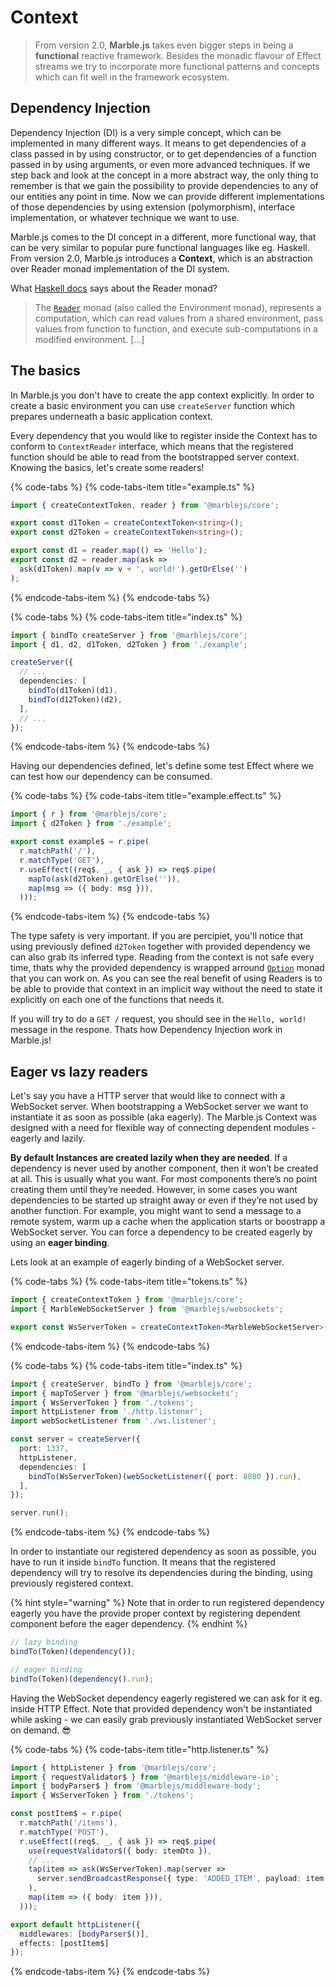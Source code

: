 # Context

> From version 2.0, **Marble.js** takes even bigger steps in being a **functional** reactive framework. Besides the monadic flavour of Effect streams we try to incorporate more functional patterns and concepts which can fit well in the framework ecosystem.

## Dependency Injection

Dependency Injection \(DI\) is a very simple concept, which can be implemented in many different ways. It means to get dependencies of a class passed in by using constructor, or to get dependencies of a function passed in by using arguments, or even more advanced techniques. If we step back and look at the concept in a more abstract way, the only thing to remember is that we gain the possibility to provide dependencies to any of our entities any point in time. Now we can provide different implementations of those dependencies by using extension \(polymorphism\), interface implementation, or whatever technique we want to use.

Marble.js comes to the DI concept in a different, more functional way, that can be very similar to popular pure functional languages like eg. Haskell. From version 2.0, Marble.js introduces a **Context**, which is an abstraction over Reader monad implementation of the DI system.

What [Haskell docs](http://hackage.haskell.org/package/mtl-2.2.2/docs/Control-Monad-Reader.html) says about the Reader monad?

> The [`Reader`](http://hackage.haskell.org/package/mtl-2.2.2/docs/Control-Monad-Reader.html#t:Reader) monad \(also called the Environment monad\), represents a computation, which can read values from a shared environment, pass values from function to function, and execute sub-computations in a modified environment. \[...\]

## The basics

In Marble.js you don't have to create the app context explicitly. In order to create a basic environment you can use `createServer` function which prepares underneath a basic application context.

Every dependency that you would like to register inside the Context has to conform to `ContextReader` interface, which means that the registered function should be able to read from the bootstrapped server context. Knowing the basics, let's create some readers!

{% code-tabs %}
{% code-tabs-item title="example.ts" %}
```typescript
import { createContextToken, reader } from '@marblejs/core';

export const d1Token = createContextToken<string>();
export const d2Token = createContextToken<string>();

export const d1 = reader.map(() => 'Hello');
export const d2 = reader.map(ask =>
  ask(d1Token).map(v => v + ', world!').getOrElse('')
);
```
{% endcode-tabs-item %}
{% endcode-tabs %}

{% code-tabs %}
{% code-tabs-item title="index.ts" %}
```typescript
import { bindTo createServer } from '@marblejs/core';
import { d1, d2, d1Token, d2Token } from './example';

createServer({
  // ...
  dependencies: [
    bindTo(d1Token)(d1),
    bindTo(d12Token)(d2),
  ],
  // ...
});
```
{% endcode-tabs-item %}
{% endcode-tabs %}

Having our dependencies defined, let's define some test Effect where we can test how our dependency can be consumed. 

{% code-tabs %}
{% code-tabs-item title="example.effect.ts" %}
```typescript
import { r } from '@marblejs/core';
import { d2Token } from './example';

export const example$ = r.pipe(
  r.matchPath('/'),
  r.matchType('GET'),
  r.useEffect((req$, _, { ask }) => req$.pipe(
    mapTo(ask(d2Token).getOrElse('')),
    map(msg => ({ body: msg })),
  )));
```
{% endcode-tabs-item %}
{% endcode-tabs %}

The type safety is very important. If you are percipiet, you'll notice that using previously defined `d2Token` together with provided dependency we can also grab its inferred type. Reading from the context is not safe every time, thats why the provided dependency is wrapped arround [`Option`](https://gcanti.github.io/fp-ts/Option.html) monad that you can work on. As you can see the real benefit of using Readers is to be able to provide that context in an implicit way without the need to state it explicitly on each one of the functions that needs it.

If you will try to do a `GET /` request, you should see in the `Hello, world!` message in the respone. Thats how Dependency Injection work in Marble.js!

## Eager vs lazy readers

Let's say you have a HTTP server that would like to connect with a WebSocket server. When bootstrapping a WebSocket server we want to instantiate it as soon as possible \(aka eagerly\). The Marble.js Context was designed with a need for flexible way of connecting dependent modules - eagerly and lazily.

**By default Instances are created lazily when they are needed**. If a dependency is never used by another component, then it won’t be created at all. This is usually what you want. For most components there’s no point creating them until they’re needed. However, in some cases you want dependencies to be started up straight away or even if they’re not used by another function. For example, you might want to send a message to a remote system, warm up a cache when the application starts or boostrapp a WebSocket server. You can force a dependency to be created eagerly by using an **eager binding**.

Lets look at an example of eagerly binding of a WebSocket server.

{% code-tabs %}
{% code-tabs-item title="tokens.ts" %}
```typescript
import { createContextToken } from '@marblejs/core';
import { MarbleWebSocketServer } from '@marblejs/websockets';

export const WsServerToken = createContextToken<MarbleWebSocketServer>();
```
{% endcode-tabs-item %}
{% endcode-tabs %}

{% code-tabs %}
{% code-tabs-item title="index.ts" %}
```typescript
import { createServer, bindTo } from '@marblejs/core';
import { mapToServer } from '@marblejs/websockets';
import { WsServerToken } from './tokens';
import httpListener from './http.listener';
import webSocketListener from './ws.listener';

const server = createServer({
  port: 1337,
  httpListener,
  dependencies: [
    bindTo(WsServerToken)(webSocketListener({ port: 8080 }).run),
  ],
});

server.run();
```
{% endcode-tabs-item %}
{% endcode-tabs %}

In order to instantiate our registered dependency as soon as possible, you have to run it inside `bindTo` function. It means that the registered dependency will try to resolve its dependencies during the binding, using previously registered context.

{% hint style="warning" %}
Note that in order to run registered dependency eagerly you have the provide proper context by registering dependent component before the eager dependency.
{% endhint %}

```typescript
// lazy binding
bindTo(Token)(dependency());

// eager binding
bindTo(Token)(dependency().run);
```

Having the WebSocket dependency eagerly registered we can ask for it eg. inside HTTP Effect. Note that provided dependency won't be instantiated while asking - we can easily grab previously instantiated WebSocket server on demand. 😎

{% code-tabs %}
{% code-tabs-item title="http.listener.ts" %}
```typescript
import { httpListener } from '@marblejs/core';
import { requestValidator$ } from '@marblejs/middleware-io';
import { bodyParser$ } from '@marblejs/middleware-body';
import { WsServerToken } from './tokens';

const postItem$ = r.pipe(
  r.matchPath('/items'),
  r.matchType('POST'),
  r.useEffect((req$, _, { ask }) => req$.pipe(
    use(requestValidator$({ body: itemDto }),
    // ...
    tap(item => ask(WsServerToken).map(server =>
      server.sendBroadcastResponse({ type: 'ADDED_ITEM', payload: item })),
    ),
    map(item => ({ body: item })),
  )));

export default httpListener({
  middlewares: [bodyParser$()],
  effects: [postItem$]
});
```
{% endcode-tabs-item %}
{% endcode-tabs %}

